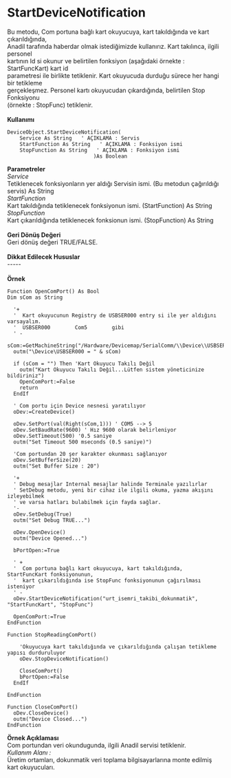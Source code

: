 # StartDeviceNotification

Bu metodu, Com portuna bağlı kart okuyucuya, kart takıldığında ve kart çıkarıldığında,\
Anadil tarafında haberdar olmak istediğimizde kullanırız. Kart takılınca, ilgili personel\
kartının Id si okunur ve belirtilen fonksiyon (aşağıdaki örnekte : StartFuncKart) kart id\
parametresi ile birlikte tetiklenir. Kart okuyucuda durduğu sürece her hangi bir tetikleme\
gerçekleşmez. Personel kartı okuyucudan çıkardığında, belirtilen Stop Fonksiyonu\
(örnekte : StopFunc) tetiklenir.\
\
**Kullanımı**

```
DeviceObject.StartDeviceNotification(
	Service As String   ' AÇIKLAMA : Servis   
	StartFunction As String   ' AÇIKLAMA : Fonksiyon ismi
	StopFunction As String   ' AÇIKLAMA : Fonksiyon ismi  
							)As Boolean
```

**Parametreler**\
_Service_\
Tetiklenecek fonksiyonların yer aldığı Servisin ismi. (Bu metodun çağırıldığı servis) As String\
_StartFunction_\
Kart takıldığında tetiklenecek fonksiyonun ismi. (StartFunction) As String\
_StopFunction_\
Kart çıkarıldığında tetiklenecek fonksionun ismi. (StopFunction) As String\
\
**Geri Dönüş Değeri**\
Geri dönüş değeri TRUE/FALSE.\
\
**Dikkat Edilecek Hususlar**\
\-----\
\
**Örnek**

```
Function OpenComPort() As Bool
Dim sCom as String
 
  '+
  '  Kart okuyucunun Registry de USBSER000 entry si ile yer aldığını varsayalım.
  '  USBSER000        Com5        gibi
  ' -                        
  sCom:=GetMachineString("/Hardware/Devicemap/SerialComm/\\Device\\USBSER000")
  outm("\Device\USBSER000 = " & sCom)
  
  if (sCom = "") Then 'Kart Okuyucu Takılı Değil
    outm("Kart Okuyucu Takılı Değil...Lütfen sistem yöneticinize bildiriniz")
    OpenComPort:=False
    return
  EndIf

  ' Com portu için Device nesnesi yaratılıyor
  oDev:=CreateDevice()

  oDev.SetPort(val(Right(sCom,1))) ' COM5 --> 5  
  oDev.SetBaudRate(9600) ' Hız 9600 olarak belirleniyor
  oDev.SetTimeout(500) '0.5 saniye
  outm("Set Timeout 500 mseconds (0.5 saniye)")   

  'Com portundan 20 şer karakter okunması sağlanıyor
  oDev.SetBufferSize(20) 
  outm("Set Buffer Size : 20")   

  '+
  ' Debug mesajlar Internal mesajlar halinde Terminale yazılırlar
  ' SetDebug metodu, yeni bir cihaz ile ilgili okuma, yazma akışını izleyebilmek
  ' ve varsa hatları bulabilmek için fayda sağlar.
  '-
  oDev.SetDebug(True) 
  outm("Set Debug TRUE...")   
  
  oDev.OpenDevice() 
  outm("Device Opened...")   

  bPortOpen:=True

  ' +
  '  Com portuna bağlı kart okuyucuya, kart takıldığında, StartFuncKart fonksiyonunun,
  '  kart çıkarıldığında ise StopFunc fonksiyonunun çağırılması isteniyor
  ' -  
  oDev.StartDeviceNotification("urt_isemri_takibi_dokunmatik", "StartFuncKart", "StopFunc")  
  
  OpenComPort:=True
EndFunction

Function StopReadingComPort()  

    'Okuyucuya kart takıldığında ve çıkarıldığında çalışan tetikleme yapısı durduruluyor
    oDev.StopDeviceNotification()  

    CloseComPort()
    bPortOpen:=False
  EndIf  

EndFunction             

Function CloseComPort() 
  oDev.CloseDevice()     
  outm("Device Closed...")  
EndFunction
```

**Örnek Açıklaması**\
Com portundan veri okundugunda, ilgili Anadil servisi tetiklenir.\
_Kullanım Alanı :_\
Üretim ortamları, dokunmatik veri toplama bilgisayarlarına monte edilmiş kart okuyucuları.
